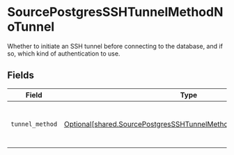 # SourcePostgresSSHTunnelMethodNoTunnel

Whether to initiate an SSH tunnel before connecting to the database, and if so, which kind of authentication to use.


## Fields

| Field                                                                                                                                              | Type                                                                                                                                               | Required                                                                                                                                           | Description                                                                                                                                        |
| -------------------------------------------------------------------------------------------------------------------------------------------------- | -------------------------------------------------------------------------------------------------------------------------------------------------- | -------------------------------------------------------------------------------------------------------------------------------------------------- | -------------------------------------------------------------------------------------------------------------------------------------------------- |
| `tunnel_method`                                                                                                                                    | [Optional[shared.SourcePostgresSSHTunnelMethodNoTunnelTunnelMethod]](undefined/models/shared/sourcepostgressshtunnelmethodnotunneltunnelmethod.md) | :heavy_check_mark:                                                                                                                                 | No ssh tunnel needed to connect to database                                                                                                        |